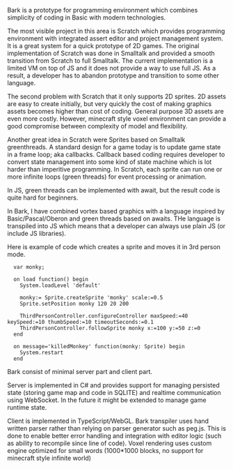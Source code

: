 Bark is a prototype for programming environment which combines simplicity of coding in Basic with modern technologies. 

The most visible project in this area is Scratch which provides programming environment with integrated assert editor and project management system. It is a great system for a quick prototype of 2D games. The original implementation of Scratch was done in Smalltalk and provided a smooth transition from Scratch to full Smalltalk. The current implementation is a limited VM on top of JS and it does not provide a way to use full JS. As a result, a developer has to abandon prototype and transition to some other language. 

The second problem with Scratch that it only supports 2D sprites. 2D assets are easy to create initially, but very quickly the cost of making graphics assets becomes higher than cost of coding. General purpose 3D assets are even more costly. However, minecraft style voxel environment can provide a good compromise between complexity of model and flexibility.

Another great idea in Scratch were Sprites based on Smalltalk greenthreads. A standard design for a game today is to update game state in a frame loop; aka callbacks. Callback based coding requires developer to convert state management into some kind of state machine which is lot harder than imperitive programming. In Scratch, each sprite can run one or more infinite loops (green threads) for event processing or animation. 

In JS, green threads can be implemented with await, but the result code is quite hard for beginners.

In Bark, I have combined vortex based graphics with a language inspired by Basic/Pascal/Oberon and green threads based on awaits. THe language is transpiled into JS which means that a developer can always use plain JS (or include JS libraries). 

Here is example of code which creates a sprite and moves it in 3rd person mode.

```
  var monky;

  on load function() begin
    System.loadLevel 'default'

    monky:= Sprite.createSprite 'monky' scale:=0.5
    Sprite.setPosition monky 120 20 200

    ThirdPersonController.configureController maxSpeed:=40 keySpeed:=10 thumbSpeed:=10 timeoutSeconds:=0.1
    ThirdPersonController.followSprite monky x:=100 y:=50 z:=0
  end

  on message='killedMonkey' function(monky: Sprite) begin
    System.restart
  end
```

Bark consist of minimal server part and client part. 

Server is implemented in C# and provides support for managing persisted state (storing game map and code in SQLITE) and realtime communication using WebSocket. In the future it might be extended to manage game runtime state.

Client is implemented in TypeScript/WebGL. Bark transpiler uses hand written parser rather than relying on parser generator such as peg.js. This is done to enable better error handling and integration with editor logic (such as ability to recompile since line of code). Voxel rendering uses custom engine optimized for small words (1000*1000 blocks, no support for minecraft style infinite world)

